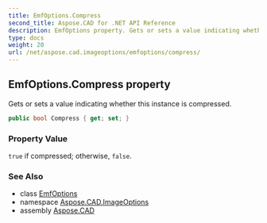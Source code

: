```yaml
---
title: EmfOptions.Compress
second_title: Aspose.CAD for .NET API Reference
description: EmfOptions property. Gets or sets a value indicating whether this instance is compressed
type: docs
weight: 20
url: /net/aspose.cad.imageoptions/emfoptions/compress/
---
```

## EmfOptions.Compress property

Gets or sets a value indicating whether this instance is compressed.

```csharp
public bool Compress { get; set; }
```

### Property Value

`true` if compressed; otherwise, `false`.

### See Also

* class [EmfOptions](../)
* namespace [Aspose.CAD.ImageOptions](../../emfoptions/)
* assembly [Aspose.CAD](../../../)


